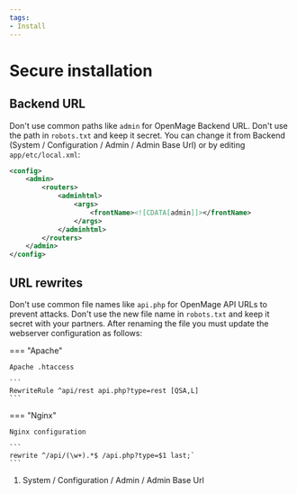 ```yaml
---
tags:
- Install
---
```


# Secure installation

## Backend URL

Don't use common paths like `admin` for OpenMage Backend URL. Don't use the path in `robots.txt` and keep it secret. You can change it from Backend (System / Configuration / Admin / Admin Base Url) or by editing `app/etc/local.xml`:

```xml
<config>
    <admin>
        <routers>
            <adminhtml>
                <args>
                    <frontName><![CDATA[admin]]></frontName>
                </args>
            </adminhtml>
        </routers>
    </admin>
</config>
```

## URL rewrites

Don't use common file names like `api.php` for OpenMage API URLs to prevent attacks. Don't use the new file name in `robots.txt` and keep it secret with your partners. After renaming the file you must update the webserver configuration as follows:

=== "Apache"

    Apache .htaccess

    ```
    RewriteRule ^api/rest api.php?type=rest [QSA,L]
    ```

=== "Nginx"

    Nginx configuration

    ```
    rewrite ^/api/(\w+).*$ /api.php?type=$1 last;`
    ```

1.  System / Configuration / Admin / Admin Base Url